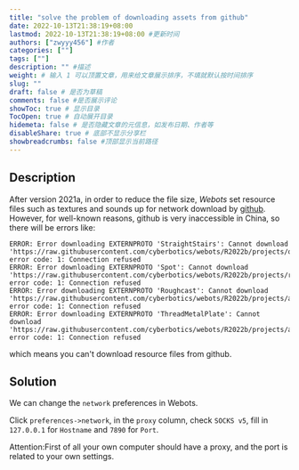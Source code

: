 ```yaml
---
title: "solve the problem of downloading assets from github"
date: 2022-10-13T21:38:19+08:00
lastmod: 2022-10-13T21:38:19+08:00 #更新时间
authors: ["zwyyy456"] #作者
categories: [""]
tags: [""]
description: "" #描述
weight: # 输入 1 可以顶置文章，用来给文章展示排序，不填就默认按时间排序
slug: ""
draft: false # 是否为草稿
comments: false #是否展示评论
showToc: true # 显示目录
TocOpen: true # 自动展开目录
hidemeta: false # 是否隐藏文章的元信息，如发布日期、作者等
disableShare: true # 底部不显示分享栏
showbreadcrumbs: false #顶部显示当前路径
---
```

## Description
After version 2021a, in order to reduce the file size, *Webots* set resource files such as textures and sounds up for network download by [github](https://raw.githubusercontent.com/cyberbotics/webots/R2022b/). However, for well-known reasons, github is very inaccessible in China, so there will be errors like:
```
ERROR: Error downloading EXTERNPROTO 'StraightStairs': Cannot download 'https://raw.githubusercontent.com/cyberbotics/webots/R2022b/projects/objects/stairs/protos/StraightStairs.proto', error code: 1: Connection refused
ERROR: Error downloading EXTERNPROTO 'Spot': Cannot download 'https://raw.githubusercontent.com/cyberbotics/webots/R2022b/projects/robots/boston_dynamics/spot/protos/Spot.proto', error code: 1: Connection refused
ERROR: Error downloading EXTERNPROTO 'Roughcast': Cannot download 'https://raw.githubusercontent.com/cyberbotics/webots/R2022b/projects/appearances/protos/Roughcast.proto', error code: 1: Connection refused
ERROR: Error downloading EXTERNPROTO 'ThreadMetalPlate': Cannot download 'https://raw.githubusercontent.com/cyberbotics/webots/R2022b/projects/appearances/protos/ThreadMetalPlate.proto', error code: 1: Connection refused
```
which means you can't download resource files from github.

## Solution
We can change the `network` preferences in Webots.

Click `preferences->network`, in the `proxy` column, check `SOCKS v5`, fill in `127.0.0.1` for `Hostname` and `7890` for `Port`.

Attention:First of all your own computer should have a proxy, and the port is related to your own settings.